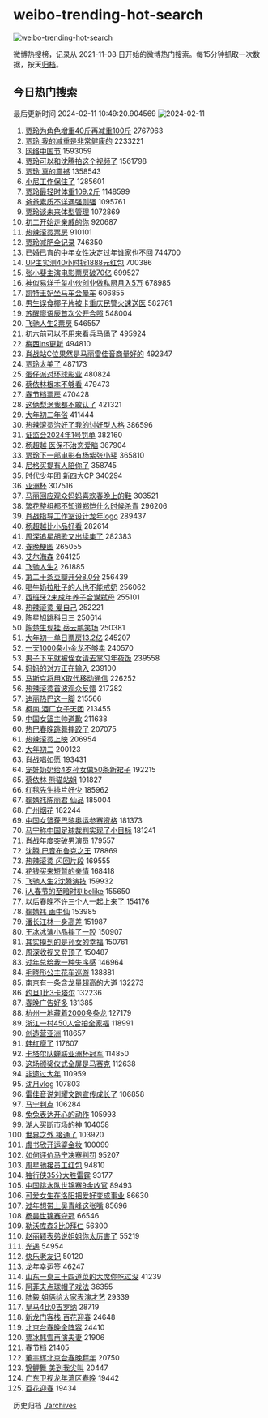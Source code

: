 # weibo-trending-hot-search

[![weibo-trending-hot-search](https://github.com/ameizi/weibo-trending-hot-search/actions/workflows/ci.yml/badge.svg)](https://github.com/ameizi/weibo-trending-hot-search/actions/workflows/ci.yml)

微博热搜榜，记录从 2021-11-08 日开始的微博热门搜索。每15分钟抓取一次数据，按天[归档](./archives)。

## 今日热门搜索

<!-- BEGIN --> 
最后更新时间 2024-02-11 10:49:20.904569 
![2024-02-11](https://imgs-storage.s3.us-east-005.backblazeb2.com/20240211/2024-02-11.png?versionId=4_z8fbbed132d73df8689c40f13_f1116ff8b2df4c5e1_d20240211_m024920_c005_v0501012_t0032_u01707619760868) 
1. [贾玲为角色增重40斤再减重100斤](https://s.weibo.com/weibo?q=%23%E8%B4%BE%E7%8E%B2%E4%B8%BA%E8%A7%92%E8%89%B2%E5%A2%9E%E9%87%8D40%E6%96%A4%E5%86%8D%E5%87%8F%E9%87%8D100%E6%96%A4%23&t=31&band_rank=1&Refer=top) 2767963
1. [贾玲 我的减重是非常健康的](https://s.weibo.com/weibo?q=%E8%B4%BE%E7%8E%B2%20%E6%88%91%E7%9A%84%E5%87%8F%E9%87%8D%E6%98%AF%E9%9D%9E%E5%B8%B8%E5%81%A5%E5%BA%B7%E7%9A%84&t=31&band_rank=2&Refer=top) 2233221
1. [网络中国节](https://s.weibo.com/weibo?q=%23%E7%BD%91%E7%BB%9C%E4%B8%AD%E5%9B%BD%E8%8A%82%23&t=31&band_rank=3&Refer=top) 1593059
1. [贾玲可以和沈腾拍这个视频了](https://s.weibo.com/weibo?q=%23%E8%B4%BE%E7%8E%B2%E5%8F%AF%E4%BB%A5%E5%92%8C%E6%B2%88%E8%85%BE%E6%8B%8D%E8%BF%99%E4%B8%AA%E8%A7%86%E9%A2%91%E4%BA%86%23&t=31&band_rank=13&Refer=top) 1561798
1. [贾玲 真的震撼](https://s.weibo.com/weibo?q=%E8%B4%BE%E7%8E%B2%20%E7%9C%9F%E7%9A%84%E9%9C%87%E6%92%BC&t=31&band_rank=4&Refer=top) 1358543
1. [小尼工作保住了](https://s.weibo.com/weibo?q=%23%E5%B0%8F%E5%B0%BC%E5%B7%A5%E4%BD%9C%E4%BF%9D%E4%BD%8F%E4%BA%86%23&t=31&band_rank=5&Refer=top) 1285601
1. [贾玲最轻时体重109.2斤](https://s.weibo.com/weibo?q=%23%E8%B4%BE%E7%8E%B2%E6%9C%80%E8%BD%BB%E6%97%B6%E4%BD%93%E9%87%8D109.2%E6%96%A4%23&t=31&band_rank=12&Refer=top) 1148599
1. [爸爸素质不详遇强则强](https://s.weibo.com/weibo?q=%E7%88%B8%E7%88%B8%E7%B4%A0%E8%B4%A8%E4%B8%8D%E8%AF%A6%E9%81%87%E5%BC%BA%E5%88%99%E5%BC%BA&t=31&band_rank=12&Refer=top) 1095761
1. [贾玲谈未来体型管理](https://s.weibo.com/weibo?q=%23%E8%B4%BE%E7%8E%B2%E8%B0%88%E6%9C%AA%E6%9D%A5%E4%BD%93%E5%9E%8B%E7%AE%A1%E7%90%86%23&t=31&band_rank=2&Refer=top) 1072869
1. [初二开始走亲戚的你](https://s.weibo.com/weibo?q=%E5%88%9D%E4%BA%8C%E5%BC%80%E5%A7%8B%E8%B5%B0%E4%BA%B2%E6%88%9A%E7%9A%84%E4%BD%A0&t=31&band_rank=35&Refer=top) 920687
1. [热辣滚烫票房](https://s.weibo.com/weibo?q=%E7%83%AD%E8%BE%A3%E6%BB%9A%E7%83%AB%E7%A5%A8%E6%88%BF&t=31&band_rank=6&Refer=top) 910101
1. [贾玲减肥全记录](https://s.weibo.com/weibo?q=%E8%B4%BE%E7%8E%B2%E5%87%8F%E8%82%A5%E5%85%A8%E8%AE%B0%E5%BD%95&t=31&band_rank=12&Refer=top) 746350
1. [已婚已育的中年女性决定过年谁家也不回](https://s.weibo.com/weibo?q=%23%E5%B7%B2%E5%A9%9A%E5%B7%B2%E8%82%B2%E7%9A%84%E4%B8%AD%E5%B9%B4%E5%A5%B3%E6%80%A7%E5%86%B3%E5%AE%9A%E8%BF%87%E5%B9%B4%E8%B0%81%E5%AE%B6%E4%B9%9F%E4%B8%8D%E5%9B%9E%23&t=31&band_rank=21&Refer=top) 744700
1. [UP主实测40小时拆1888元红包](https://s.weibo.com/weibo?q=%23UP%E4%B8%BB%E5%AE%9E%E6%B5%8B40%E5%B0%8F%E6%97%B6%E6%8B%861888%E5%85%83%E7%BA%A2%E5%8C%85%23&t=31&band_rank=9&Refer=top) 700386
1. [张小斐主演电影票房破70亿](https://s.weibo.com/weibo?q=%23%E5%BC%A0%E5%B0%8F%E6%96%90%E4%B8%BB%E6%BC%94%E7%94%B5%E5%BD%B1%E7%A5%A8%E6%88%BF%E7%A0%B470%E4%BA%BF%23&t=31&band_rank=6&Refer=top) 699527
1. [神似易烊千玺小伙创业做私厨月入5万](https://s.weibo.com/weibo?q=%23%E7%A5%9E%E4%BC%BC%E6%98%93%E7%83%8A%E5%8D%83%E7%8E%BA%E5%B0%8F%E4%BC%99%E5%88%9B%E4%B8%9A%E5%81%9A%E7%A7%81%E5%8E%A8%E6%9C%88%E5%85%A55%E4%B8%87%23&t=31&band_rank=7&Refer=top) 678985
1. [凯特王妃坐马车会晕车](https://s.weibo.com/weibo?q=%23%E5%87%AF%E7%89%B9%E7%8E%8B%E5%A6%83%E5%9D%90%E9%A9%AC%E8%BD%A6%E4%BC%9A%E6%99%95%E8%BD%A6%23&t=31&band_rank=6&Refer=top) 606855
1. [男生误食椰子片被卡重庆民警火速送医](https://s.weibo.com/weibo?q=%23%E7%94%B7%E7%94%9F%E8%AF%AF%E9%A3%9F%E6%A4%B0%E5%AD%90%E7%89%87%E8%A2%AB%E5%8D%A1%E9%87%8D%E5%BA%86%E6%B0%91%E8%AD%A6%E7%81%AB%E9%80%9F%E9%80%81%E5%8C%BB%23&t=31&band_rank=38&Refer=top) 582761
1. [苏醒廖语辰首次公开合照](https://s.weibo.com/weibo?q=%23%E8%8B%8F%E9%86%92%E5%BB%96%E8%AF%AD%E8%BE%B0%E9%A6%96%E6%AC%A1%E5%85%AC%E5%BC%80%E5%90%88%E7%85%A7%23&t=31&band_rank=8&Refer=top) 548004
1. [飞驰人生2票房](https://s.weibo.com/weibo?q=%E9%A3%9E%E9%A9%B0%E4%BA%BA%E7%94%9F2%E7%A5%A8%E6%88%BF&t=31&band_rank=9&Refer=top) 546557
1. [初六前可以不用来看兵马俑了](https://s.weibo.com/weibo?q=%23%E5%88%9D%E5%85%AD%E5%89%8D%E5%8F%AF%E4%BB%A5%E4%B8%8D%E7%94%A8%E6%9D%A5%E7%9C%8B%E5%85%B5%E9%A9%AC%E4%BF%91%E4%BA%86%23&t=31&band_rank=10&Refer=top) 495924
1. [梅西ins更新](https://s.weibo.com/weibo?q=%E6%A2%85%E8%A5%BFins%E6%9B%B4%E6%96%B0&t=31&band_rank=11&Refer=top) 494810
1. [肖战站C位果然是马丽雷佳音商量好的](https://s.weibo.com/weibo?q=%23%E8%82%96%E6%88%98%E7%AB%99C%E4%BD%8D%E6%9E%9C%E7%84%B6%E6%98%AF%E9%A9%AC%E4%B8%BD%E9%9B%B7%E4%BD%B3%E9%9F%B3%E5%95%86%E9%87%8F%E5%A5%BD%E7%9A%84%23&t=31&band_rank=14&Refer=top) 492347
1. [贾玲太美了](https://s.weibo.com/weibo?q=%E8%B4%BE%E7%8E%B2%E5%A4%AA%E7%BE%8E%E4%BA%86&t=31&band_rank=13&Refer=top) 487173
1. [蛋仔派对环球影业](https://s.weibo.com/weibo?q=%23%E8%9B%8B%E4%BB%94%E6%B4%BE%E5%AF%B9%E7%8E%AF%E7%90%83%E5%BD%B1%E4%B8%9A%23&t=31&band_rank=15&Refer=top) 480824
1. [蔡依林根本不够看](https://s.weibo.com/weibo?q=%23%E8%94%A1%E4%BE%9D%E6%9E%97%E6%A0%B9%E6%9C%AC%E4%B8%8D%E5%A4%9F%E7%9C%8B%23&t=31&band_rank=16&Refer=top) 479473
1. [春节档票房](https://s.weibo.com/weibo?q=%E6%98%A5%E8%8A%82%E6%A1%A3%E7%A5%A8%E6%88%BF&t=31&band_rank=9&Refer=top) 470428
1. [这俩梨涡我都不敢认了](https://s.weibo.com/weibo?q=%E8%BF%99%E4%BF%A9%E6%A2%A8%E6%B6%A1%E6%88%91%E9%83%BD%E4%B8%8D%E6%95%A2%E8%AE%A4%E4%BA%86&t=31&band_rank=17&Refer=top) 421321
1. [大年初二年俗](https://s.weibo.com/weibo?q=%23%E5%A4%A7%E5%B9%B4%E5%88%9D%E4%BA%8C%E5%B9%B4%E4%BF%97%23&t=31&band_rank=18&Refer=top) 411444
1. [热辣滚烫治好了我的讨好型人格](https://s.weibo.com/weibo?q=%E7%83%AD%E8%BE%A3%E6%BB%9A%E7%83%AB%E6%B2%BB%E5%A5%BD%E4%BA%86%E6%88%91%E7%9A%84%E8%AE%A8%E5%A5%BD%E5%9E%8B%E4%BA%BA%E6%A0%BC&t=31&band_rank=25&Refer=top) 386596
1. [证监会2024年1号罚单](https://s.weibo.com/weibo?q=%23%E8%AF%81%E7%9B%91%E4%BC%9A2024%E5%B9%B41%E5%8F%B7%E7%BD%9A%E5%8D%95%23&t=31&band_rank=31&Refer=top) 382160
1. [杨超越 医保不治恋爱脑](https://s.weibo.com/weibo?q=%E6%9D%A8%E8%B6%85%E8%B6%8A%20%E5%8C%BB%E4%BF%9D%E4%B8%8D%E6%B2%BB%E6%81%8B%E7%88%B1%E8%84%91&t=31&band_rank=28&Refer=top) 367904
1. [贾玲下一部电影有杨紫张小斐](https://s.weibo.com/weibo?q=%23%E8%B4%BE%E7%8E%B2%E4%B8%8B%E4%B8%80%E9%83%A8%E7%94%B5%E5%BD%B1%E6%9C%89%E6%9D%A8%E7%B4%AB%E5%BC%A0%E5%B0%8F%E6%96%90%23&t=31&band_rank=14&Refer=top) 365810
1. [尼格买提有人陪你了](https://s.weibo.com/weibo?q=%E5%B0%BC%E6%A0%BC%E4%B9%B0%E6%8F%90%E6%9C%89%E4%BA%BA%E9%99%AA%E4%BD%A0%E4%BA%86&t=31&band_rank=18&Refer=top) 358745
1. [时代少年团 新四大CP](https://s.weibo.com/weibo?q=%E6%97%B6%E4%BB%A3%E5%B0%91%E5%B9%B4%E5%9B%A2%20%E6%96%B0%E5%9B%9B%E5%A4%A7CP&t=31&band_rank=19&Refer=top) 340294
1. [亚洲杯](https://s.weibo.com/weibo?q=%E4%BA%9A%E6%B4%B2%E6%9D%AF&t=31&band_rank=20&Refer=top) 307516
1. [马丽回应观众妈妈喜欢春晚上的鞋](https://s.weibo.com/weibo?q=%23%E9%A9%AC%E4%B8%BD%E5%9B%9E%E5%BA%94%E8%A7%82%E4%BC%97%E5%A6%88%E5%A6%88%E5%96%9C%E6%AC%A2%E6%98%A5%E6%99%9A%E4%B8%8A%E7%9A%84%E9%9E%8B%23&t=31&band_rank=22&Refer=top) 303521
1. [繁花整组都不知道郑恺什么时候杀青](https://s.weibo.com/weibo?q=%23%E7%B9%81%E8%8A%B1%E6%95%B4%E7%BB%84%E9%83%BD%E4%B8%8D%E7%9F%A5%E9%81%93%E9%83%91%E6%81%BA%E4%BB%80%E4%B9%88%E6%97%B6%E5%80%99%E6%9D%80%E9%9D%92%23&t=31&band_rank=31&Refer=top) 296206
1. [肖战指导工作室设计龙年logo](https://s.weibo.com/weibo?q=%23%E8%82%96%E6%88%98%E6%8C%87%E5%AF%BC%E5%B7%A5%E4%BD%9C%E5%AE%A4%E8%AE%BE%E8%AE%A1%E9%BE%99%E5%B9%B4logo%23&t=31&band_rank=17&Refer=top) 289437
1. [杨超越比小品好看](https://s.weibo.com/weibo?q=%E6%9D%A8%E8%B6%85%E8%B6%8A%E6%AF%94%E5%B0%8F%E5%93%81%E5%A5%BD%E7%9C%8B&t=31&band_rank=22&Refer=top) 282614
1. [周深追星胡歌又出续集了](https://s.weibo.com/weibo?q=%23%E5%91%A8%E6%B7%B1%E8%BF%BD%E6%98%9F%E8%83%A1%E6%AD%8C%E5%8F%88%E5%87%BA%E7%BB%AD%E9%9B%86%E4%BA%86%23&t=31&band_rank=37&Refer=top) 282383
1. [春晚梗图](https://s.weibo.com/weibo?q=%E6%98%A5%E6%99%9A%E6%A2%97%E5%9B%BE&t=31&band_rank=23&Refer=top) 265055
1. [艾尔海森](https://s.weibo.com/weibo?q=%23%E8%89%BE%E5%B0%94%E6%B5%B7%E6%A3%AE%23&t=31&band_rank=26&Refer=top) 264125
1. [飞驰人生2](https://s.weibo.com/weibo?q=%E9%A3%9E%E9%A9%B0%E4%BA%BA%E7%94%9F2&t=31&band_rank=24&Refer=top) 261885
1. [第二十条豆瓣开分8.0分](https://s.weibo.com/weibo?q=%23%E7%AC%AC%E4%BA%8C%E5%8D%81%E6%9D%A1%E8%B1%86%E7%93%A3%E5%BC%80%E5%88%868.0%E5%88%86%23&t=31&band_rank=24&Refer=top) 256439
1. [喝牛奶拉肚子的人也不能戒奶](https://s.weibo.com/weibo?q=%23%E5%96%9D%E7%89%9B%E5%A5%B6%E6%8B%89%E8%82%9A%E5%AD%90%E7%9A%84%E4%BA%BA%E4%B9%9F%E4%B8%8D%E8%83%BD%E6%88%92%E5%A5%B6%23&t=31&band_rank=21&Refer=top) 256062
1. [西班牙2未成年养子合谋弑母](https://s.weibo.com/weibo?q=%23%E8%A5%BF%E7%8F%AD%E7%89%992%E6%9C%AA%E6%88%90%E5%B9%B4%E5%85%BB%E5%AD%90%E5%90%88%E8%B0%8B%E5%BC%91%E6%AF%8D%23&t=31&band_rank=22&Refer=top) 255101
1. [热辣滚烫 爱自己](https://s.weibo.com/weibo?q=%E7%83%AD%E8%BE%A3%E6%BB%9A%E7%83%AB%20%E7%88%B1%E8%87%AA%E5%B7%B1&t=31&band_rank=25&Refer=top) 252221
1. [陈星旭跳科目三](https://s.weibo.com/weibo?q=%E9%99%88%E6%98%9F%E6%97%AD%E8%B7%B3%E7%A7%91%E7%9B%AE%E4%B8%89&t=31&band_rank=26&Refer=top) 250614
1. [陈楚生现挂 岳云鹏笑场](https://s.weibo.com/weibo?q=%E9%99%88%E6%A5%9A%E7%94%9F%E7%8E%B0%E6%8C%82%20%E5%B2%B3%E4%BA%91%E9%B9%8F%E7%AC%91%E5%9C%BA&t=31&band_rank=27&Refer=top) 250381
1. [大年初一单日票房13.2亿](https://s.weibo.com/weibo?q=%23%E5%A4%A7%E5%B9%B4%E5%88%9D%E4%B8%80%E5%8D%95%E6%97%A5%E7%A5%A8%E6%88%BF13.2%E4%BA%BF%23&t=31&band_rank=28&Refer=top) 245207
1. [一天1000条小金龙不够卖](https://s.weibo.com/weibo?q=%23%E4%B8%80%E5%A4%A91000%E6%9D%A1%E5%B0%8F%E9%87%91%E9%BE%99%E4%B8%8D%E5%A4%9F%E5%8D%96%23&t=31&band_rank=35&Refer=top) 240570
1. [男子下车就被侄女请去掌勺年夜饭](https://s.weibo.com/weibo?q=%23%E7%94%B7%E5%AD%90%E4%B8%8B%E8%BD%A6%E5%B0%B1%E8%A2%AB%E4%BE%84%E5%A5%B3%E8%AF%B7%E5%8E%BB%E6%8E%8C%E5%8B%BA%E5%B9%B4%E5%A4%9C%E9%A5%AD%23&t=31&band_rank=21&Refer=top) 239558
1. [妈妈的对方正在输入](https://s.weibo.com/weibo?q=%23%E5%A6%88%E5%A6%88%E7%9A%84%E5%AF%B9%E6%96%B9%E6%AD%A3%E5%9C%A8%E8%BE%93%E5%85%A5%23&t=31&band_rank=21&Refer=top) 239100
1. [马斯克将用X取代移动通信](https://s.weibo.com/weibo?q=%23%E9%A9%AC%E6%96%AF%E5%85%8B%E5%B0%86%E7%94%A8X%E5%8F%96%E4%BB%A3%E7%A7%BB%E5%8A%A8%E9%80%9A%E4%BF%A1%23&t=31&band_rank=49&Refer=top) 226252
1. [热辣滚烫首波观众反馈](https://s.weibo.com/weibo?q=%23%E7%83%AD%E8%BE%A3%E6%BB%9A%E7%83%AB%E9%A6%96%E6%B3%A2%E8%A7%82%E4%BC%97%E5%8F%8D%E9%A6%88%23&t=31&band_rank=31&Refer=top) 217282
1. [迪丽热巴这一脚](https://s.weibo.com/weibo?q=%E8%BF%AA%E4%B8%BD%E7%83%AD%E5%B7%B4%E8%BF%99%E4%B8%80%E8%84%9A&t=31&band_rank=32&Refer=top) 215566
1. [柯南 酒厂女子天团](https://s.weibo.com/weibo?q=%E6%9F%AF%E5%8D%97%20%E9%85%92%E5%8E%82%E5%A5%B3%E5%AD%90%E5%A4%A9%E5%9B%A2&t=31&band_rank=29&Refer=top) 213455
1. [中国女篮主帅道歉](https://s.weibo.com/weibo?q=%23%E4%B8%AD%E5%9B%BD%E5%A5%B3%E7%AF%AE%E4%B8%BB%E5%B8%85%E9%81%93%E6%AD%89%23&t=31&band_rank=30&Refer=top) 211638
1. [热巴春晚跳舞摔跤了](https://s.weibo.com/weibo?q=%E7%83%AD%E5%B7%B4%E6%98%A5%E6%99%9A%E8%B7%B3%E8%88%9E%E6%91%94%E8%B7%A4%E4%BA%86&t=31&band_rank=37&Refer=top) 207075
1. [热辣滚烫上映](https://s.weibo.com/weibo?q=%E7%83%AD%E8%BE%A3%E6%BB%9A%E7%83%AB%E4%B8%8A%E6%98%A0&t=31&band_rank=33&Refer=top) 206954
1. [大年初二](https://s.weibo.com/weibo?q=%23%E5%A4%A7%E5%B9%B4%E5%88%9D%E4%BA%8C%23&t=31&band_rank=9&Refer=top) 200123
1. [肖战唱如愿](https://s.weibo.com/weibo?q=%23%E8%82%96%E6%88%98%E5%94%B1%E5%A6%82%E6%84%BF%23&t=31&band_rank=34&Refer=top) 193431
1. [宠娃奶奶给4岁孙女做50条新裙子](https://s.weibo.com/weibo?q=%23%E5%AE%A0%E5%A8%83%E5%A5%B6%E5%A5%B6%E7%BB%994%E5%B2%81%E5%AD%99%E5%A5%B3%E5%81%9A50%E6%9D%A1%E6%96%B0%E8%A3%99%E5%AD%90%23&t=31&band_rank=35&Refer=top) 192215
1. [蔡依林 熊猫站姐](https://s.weibo.com/weibo?q=%E8%94%A1%E4%BE%9D%E6%9E%97%20%E7%86%8A%E7%8C%AB%E7%AB%99%E5%A7%90&t=31&band_rank=36&Refer=top) 191827
1. [红毯先生排片好少](https://s.weibo.com/weibo?q=%E7%BA%A2%E6%AF%AF%E5%85%88%E7%94%9F%E6%8E%92%E7%89%87%E5%A5%BD%E5%B0%91&t=31&band_rank=27&Refer=top) 185962
1. [鞠婧祎陈丽君 仙品](https://s.weibo.com/weibo?q=%E9%9E%A0%E5%A9%A7%E7%A5%8E%E9%99%88%E4%B8%BD%E5%90%9B%20%E4%BB%99%E5%93%81&t=31&band_rank=38&Refer=top) 185004
1. [广州烟花](https://s.weibo.com/weibo?q=%E5%B9%BF%E5%B7%9E%E7%83%9F%E8%8A%B1&t=31&band_rank=39&Refer=top) 182244
1. [中国女篮获巴黎奥运参赛资格](https://s.weibo.com/weibo?q=%23%E4%B8%AD%E5%9B%BD%E5%A5%B3%E7%AF%AE%E8%8E%B7%E5%B7%B4%E9%BB%8E%E5%A5%A5%E8%BF%90%E5%8F%82%E8%B5%9B%E8%B5%84%E6%A0%BC%23&t=31&band_rank=40&Refer=top) 181373
1. [马宁称中国足球裁判实现了小目标](https://s.weibo.com/weibo?q=%23%E9%A9%AC%E5%AE%81%E7%A7%B0%E4%B8%AD%E5%9B%BD%E8%B6%B3%E7%90%83%E8%A3%81%E5%88%A4%E5%AE%9E%E7%8E%B0%E4%BA%86%E5%B0%8F%E7%9B%AE%E6%A0%87%23&t=31&band_rank=31&Refer=top) 181241
1. [肖战年度突破男演员](https://s.weibo.com/weibo?q=%23%E8%82%96%E6%88%98%E5%B9%B4%E5%BA%A6%E7%AA%81%E7%A0%B4%E7%94%B7%E6%BC%94%E5%91%98%23&t=31&band_rank=41&Refer=top) 179557
1. [沈腾 巴音布鲁克之王](https://s.weibo.com/weibo?q=%E6%B2%88%E8%85%BE%20%E5%B7%B4%E9%9F%B3%E5%B8%83%E9%B2%81%E5%85%8B%E4%B9%8B%E7%8E%8B&t=31&band_rank=42&Refer=top) 178869
1. [热辣滚烫 闪回片段](https://s.weibo.com/weibo?q=%E7%83%AD%E8%BE%A3%E6%BB%9A%E7%83%AB%20%E9%97%AA%E5%9B%9E%E7%89%87%E6%AE%B5&t=31&band_rank=37&Refer=top) 169555
1. [花钱买来短暂的亲情](https://s.weibo.com/weibo?q=%E8%8A%B1%E9%92%B1%E4%B9%B0%E6%9D%A5%E7%9F%AD%E6%9A%82%E7%9A%84%E4%BA%B2%E6%83%85&t=31&band_rank=43&Refer=top) 168418
1. [飞驰人生2沈腾演技](https://s.weibo.com/weibo?q=%23%E9%A3%9E%E9%A9%B0%E4%BA%BA%E7%94%9F2%E6%B2%88%E8%85%BE%E6%BC%94%E6%8A%80%23&t=31&band_rank=44&Refer=top) 159932
1. [i人春节的至暗时刻belike](https://s.weibo.com/weibo?q=%23i%E4%BA%BA%E6%98%A5%E8%8A%82%E7%9A%84%E8%87%B3%E6%9A%97%E6%97%B6%E5%88%BBbelike%23&t=31&band_rank=39&Refer=top) 155650
1. [以后春晚不许三个人一起上来了](https://s.weibo.com/weibo?q=%E4%BB%A5%E5%90%8E%E6%98%A5%E6%99%9A%E4%B8%8D%E8%AE%B8%E4%B8%89%E4%B8%AA%E4%BA%BA%E4%B8%80%E8%B5%B7%E4%B8%8A%E6%9D%A5%E4%BA%86&t=31&band_rank=45&Refer=top) 154176
1. [鞠婧祎 画中仙](https://s.weibo.com/weibo?q=%E9%9E%A0%E5%A9%A7%E7%A5%8E%20%E7%94%BB%E4%B8%AD%E4%BB%99&t=31&band_rank=46&Refer=top) 153985
1. [潘长江林一身高差](https://s.weibo.com/weibo?q=%E6%BD%98%E9%95%BF%E6%B1%9F%E6%9E%97%E4%B8%80%E8%BA%AB%E9%AB%98%E5%B7%AE&t=31&band_rank=47&Refer=top) 151987
1. [王冰冰演小品摔了一跤](https://s.weibo.com/weibo?q=%23%E7%8E%8B%E5%86%B0%E5%86%B0%E6%BC%94%E5%B0%8F%E5%93%81%E6%91%94%E4%BA%86%E4%B8%80%E8%B7%A4%23&t=31&band_rank=48&Refer=top) 150907
1. [其实摸到的是孙女的幸福](https://s.weibo.com/weibo?q=%E5%85%B6%E5%AE%9E%E6%91%B8%E5%88%B0%E7%9A%84%E6%98%AF%E5%AD%99%E5%A5%B3%E7%9A%84%E5%B9%B8%E7%A6%8F&t=31&band_rank=49&Refer=top) 150761
1. [周深收视又登顶了](https://s.weibo.com/weibo?q=%23%E5%91%A8%E6%B7%B1%E6%94%B6%E8%A7%86%E5%8F%88%E7%99%BB%E9%A1%B6%E4%BA%86%23&t=31&band_rank=43&Refer=top) 150487
1. [过年总给我一种失序感](https://s.weibo.com/weibo?q=%23%E8%BF%87%E5%B9%B4%E6%80%BB%E7%BB%99%E6%88%91%E4%B8%80%E7%A7%8D%E5%A4%B1%E5%BA%8F%E6%84%9F%23&t=31&band_rank=30&Refer=top) 146964
1. [毛晓彤公主花车巡游](https://s.weibo.com/weibo?q=%23%E6%AF%9B%E6%99%93%E5%BD%A4%E5%85%AC%E4%B8%BB%E8%8A%B1%E8%BD%A6%E5%B7%A1%E6%B8%B8%23&t=31&band_rank=36&Refer=top) 138881
1. [南京有一条含龙量超高的大道](https://s.weibo.com/weibo?q=%23%E5%8D%97%E4%BA%AC%E6%9C%89%E4%B8%80%E6%9D%A1%E5%90%AB%E9%BE%99%E9%87%8F%E8%B6%85%E9%AB%98%E7%9A%84%E5%A4%A7%E9%81%93%23&t=31&band_rank=37&Refer=top) 132273
1. [约旦1比3卡塔尔](https://s.weibo.com/weibo?q=%23%E7%BA%A6%E6%97%A61%E6%AF%943%E5%8D%A1%E5%A1%94%E5%B0%94%23&t=31&band_rank=20&Refer=top) 132236
1. [春晚广告好多](https://s.weibo.com/weibo?q=%E6%98%A5%E6%99%9A%E5%B9%BF%E5%91%8A%E5%A5%BD%E5%A4%9A&t=31&band_rank=46&Refer=top) 131385
1. [杭州一地藏着2000多条龙](https://s.weibo.com/weibo?q=%23%E6%9D%AD%E5%B7%9E%E4%B8%80%E5%9C%B0%E8%97%8F%E7%9D%802000%E5%A4%9A%E6%9D%A1%E9%BE%99%23&t=31&band_rank=50&Refer=top) 127179
1. [浙江一村450人合拍全家福](https://s.weibo.com/weibo?q=%23%E6%B5%99%E6%B1%9F%E4%B8%80%E6%9D%91450%E4%BA%BA%E5%90%88%E6%8B%8D%E5%85%A8%E5%AE%B6%E7%A6%8F%23&t=31&band_rank=37&Refer=top) 118991
1. [创造营亚洲](https://s.weibo.com/weibo?q=%E5%88%9B%E9%80%A0%E8%90%A5%E4%BA%9A%E6%B4%B2&t=31&band_rank=38&Refer=top) 118657
1. [韩红瘦了](https://s.weibo.com/weibo?q=%E9%9F%A9%E7%BA%A2%E7%98%A6%E4%BA%86&t=31&band_rank=41&Refer=top) 117607
1. [卡塔尔队蝉联亚洲杯冠军](https://s.weibo.com/weibo?q=%23%E5%8D%A1%E5%A1%94%E5%B0%94%E9%98%9F%E8%9D%89%E8%81%94%E4%BA%9A%E6%B4%B2%E6%9D%AF%E5%86%A0%E5%86%9B%23&t=31&band_rank=32&Refer=top) 114850
1. [这场颁奖仪式全屏是马赛克](https://s.weibo.com/weibo?q=%23%E8%BF%99%E5%9C%BA%E9%A2%81%E5%A5%96%E4%BB%AA%E5%BC%8F%E5%85%A8%E5%B1%8F%E6%98%AF%E9%A9%AC%E8%B5%9B%E5%85%8B%23&t=31&band_rank=37&Refer=top) 112638
1. [非遗过大年](https://s.weibo.com/weibo?q=%E9%9D%9E%E9%81%97%E8%BF%87%E5%A4%A7%E5%B9%B4&t=31&band_rank=41&Refer=top) 110959
1. [沈月vlog](https://s.weibo.com/weibo?q=%E6%B2%88%E6%9C%88vlog&t=31&band_rank=39&Refer=top) 107803
1. [雷佳音说刘耀文跑宣传成长了](https://s.weibo.com/weibo?q=%23%E9%9B%B7%E4%BD%B3%E9%9F%B3%E8%AF%B4%E5%88%98%E8%80%80%E6%96%87%E8%B7%91%E5%AE%A3%E4%BC%A0%E6%88%90%E9%95%BF%E4%BA%86%23&t=31&band_rank=49&Refer=top) 106858
1. [马宁判点](https://s.weibo.com/weibo?q=%23%E9%A9%AC%E5%AE%81%E5%88%A4%E7%82%B9%23&t=31&band_rank=39&Refer=top) 106284
1. [兔兔表达开心的动作](https://s.weibo.com/weibo?q=%E5%85%94%E5%85%94%E8%A1%A8%E8%BE%BE%E5%BC%80%E5%BF%83%E7%9A%84%E5%8A%A8%E4%BD%9C&t=31&band_rank=44&Refer=top) 105993
1. [湖人买断市场的神](https://s.weibo.com/weibo?q=%23%E6%B9%96%E4%BA%BA%E4%B9%B0%E6%96%AD%E5%B8%82%E5%9C%BA%E7%9A%84%E7%A5%9E%23&t=31&band_rank=30&Refer=top) 104058
1. [世界之外 接通了](https://s.weibo.com/weibo?q=%E4%B8%96%E7%95%8C%E4%B9%8B%E5%A4%96%20%E6%8E%A5%E9%80%9A%E4%BA%86&t=31&band_rank=49&Refer=top) 103920
1. [虞书欣开运鎏金妆](https://s.weibo.com/weibo?q=%E8%99%9E%E4%B9%A6%E6%AC%A3%E5%BC%80%E8%BF%90%E9%8E%8F%E9%87%91%E5%A6%86&t=31&band_rank=47&Refer=top) 100099
1. [如何评价马宁决赛判罚](https://s.weibo.com/weibo?q=%23%E5%A6%82%E4%BD%95%E8%AF%84%E4%BB%B7%E9%A9%AC%E5%AE%81%E5%86%B3%E8%B5%9B%E5%88%A4%E7%BD%9A%23&t=31&band_rank=50&Refer=top) 95207
1. [周星驰接员工红包](https://s.weibo.com/weibo?q=%E5%91%A8%E6%98%9F%E9%A9%B0%E6%8E%A5%E5%91%98%E5%B7%A5%E7%BA%A2%E5%8C%85&t=31&band_rank=44&Refer=top) 94810
1. [独行侠35分大胜雷霆](https://s.weibo.com/weibo?q=%23%E7%8B%AC%E8%A1%8C%E4%BE%A035%E5%88%86%E5%A4%A7%E8%83%9C%E9%9B%B7%E9%9C%86%23&t=31&band_rank=41&Refer=top) 93177
1. [中国跳水队世锦赛9金收官](https://s.weibo.com/weibo?q=%23%E4%B8%AD%E5%9B%BD%E8%B7%B3%E6%B0%B4%E9%98%9F%E4%B8%96%E9%94%A6%E8%B5%9B9%E9%87%91%E6%94%B6%E5%AE%98%23&t=31&band_rank=36&Refer=top) 89493
1. [可爱女生在洛阳把爱好变成事业](https://s.weibo.com/weibo?q=%23%E5%8F%AF%E7%88%B1%E5%A5%B3%E7%94%9F%E5%9C%A8%E6%B4%9B%E9%98%B3%E6%8A%8A%E7%88%B1%E5%A5%BD%E5%8F%98%E6%88%90%E4%BA%8B%E4%B8%9A%23&t=31&band_rank=47&Refer=top) 86630
1. [过年想带上吴青峰这张嘴](https://s.weibo.com/weibo?q=%23%E8%BF%87%E5%B9%B4%E6%83%B3%E5%B8%A6%E4%B8%8A%E5%90%B4%E9%9D%92%E5%B3%B0%E8%BF%99%E5%BC%A0%E5%98%B4%23&t=31&band_rank=48&Refer=top) 85696
1. [杨昊世锦赛夺冠](https://s.weibo.com/weibo?q=%23%E6%9D%A8%E6%98%8A%E4%B8%96%E9%94%A6%E8%B5%9B%E5%A4%BA%E5%86%A0%23&t=31&band_rank=35&Refer=top) 66546
1. [勒沃库森3比0拜仁](https://s.weibo.com/weibo?q=%23%E5%8B%92%E6%B2%83%E5%BA%93%E6%A3%AE3%E6%AF%940%E6%8B%9C%E4%BB%81%23&t=31&band_rank=30&Refer=top) 56300
1. [赵丽颖表弟说姐姐你太厉害了](https://s.weibo.com/weibo?q=%23%E8%B5%B5%E4%B8%BD%E9%A2%96%E8%A1%A8%E5%BC%9F%E8%AF%B4%E5%A7%90%E5%A7%90%E4%BD%A0%E5%A4%AA%E5%8E%89%E5%AE%B3%E4%BA%86%23&t=31&band_rank=47&Refer=top) 55219
1. [光遇](https://s.weibo.com/weibo?q=%E5%85%89%E9%81%87&t=31&band_rank=49&Refer=top) 54954
1. [快乐老友记](https://s.weibo.com/weibo?q=%23%E5%BF%AB%E4%B9%90%E8%80%81%E5%8F%8B%E8%AE%B0%23&t=31&band_rank=47&Refer=top) 50120
1. [龙年幸运签](https://s.weibo.com/weibo?q=%23%E9%BE%99%E5%B9%B4%E5%B9%B8%E8%BF%90%E7%AD%BE%23&t=31&band_rank=46&Refer=top) 46247
1. [山东一桌三十四道菜的大席你吃过没](https://s.weibo.com/weibo?q=%23%E5%B1%B1%E4%B8%9C%E4%B8%80%E6%A1%8C%E4%B8%89%E5%8D%81%E5%9B%9B%E9%81%93%E8%8F%9C%E7%9A%84%E5%A4%A7%E5%B8%AD%E4%BD%A0%E5%90%83%E8%BF%87%E6%B2%A1%23&t=31&band_rank=47&Refer=top) 41239
1. [阿菲夫点球帽子戏法](https://s.weibo.com/weibo?q=%23%E9%98%BF%E8%8F%B2%E5%A4%AB%E7%82%B9%E7%90%83%E5%B8%BD%E5%AD%90%E6%88%8F%E6%B3%95%23&t=31&band_rank=47&Refer=top) 36355
1. [陆毅 姐俩给大家表演才艺](https://s.weibo.com/weibo?q=%E9%99%86%E6%AF%85%20%E5%A7%90%E4%BF%A9%E7%BB%99%E5%A4%A7%E5%AE%B6%E8%A1%A8%E6%BC%94%E6%89%8D%E8%89%BA&t=31&band_rank=31&Refer=top) 29339
1. [皇马4比0吉罗纳](https://s.weibo.com/weibo?q=%23%E7%9A%87%E9%A9%AC4%E6%AF%940%E5%90%89%E7%BD%97%E7%BA%B3%23&t=31&band_rank=50&Refer=top) 28719
1. [新龙门客栈 百花迎春](https://s.weibo.com/weibo?q=%E6%96%B0%E9%BE%99%E9%97%A8%E5%AE%A2%E6%A0%88%20%E7%99%BE%E8%8A%B1%E8%BF%8E%E6%98%A5&t=31&band_rank=32&Refer=top) 24648
1. [北京台春晚全阵容](https://s.weibo.com/weibo?q=%23%E5%8C%97%E4%BA%AC%E5%8F%B0%E6%98%A5%E6%99%9A%E5%85%A8%E9%98%B5%E5%AE%B9%23&t=31&band_rank=27&Refer=top) 24410
1. [贾冰韩雪再演夫妻](https://s.weibo.com/weibo?q=%23%E8%B4%BE%E5%86%B0%E9%9F%A9%E9%9B%AA%E5%86%8D%E6%BC%94%E5%A4%AB%E5%A6%BB%23&t=31&band_rank=49&Refer=top) 21906
1. [春节档](https://s.weibo.com/weibo?q=%E6%98%A5%E8%8A%82%E6%A1%A3&t=31&band_rank=41&Refer=top) 21405
1. [董宇辉北京台春晚拜年](https://s.weibo.com/weibo?q=%23%E8%91%A3%E5%AE%87%E8%BE%89%E5%8C%97%E4%BA%AC%E5%8F%B0%E6%98%A5%E6%99%9A%E6%8B%9C%E5%B9%B4%23&t=31&band_rank=45&Refer=top) 20750
1. [锦鲤舞 美到我尖叫](https://s.weibo.com/weibo?q=%E9%94%A6%E9%B2%A4%E8%88%9E%20%E7%BE%8E%E5%88%B0%E6%88%91%E5%B0%96%E5%8F%AB&t=31&band_rank=48&Refer=top) 20447
1. [广东卫视龙年湾区春晚](https://s.weibo.com/weibo?q=%E5%B9%BF%E4%B8%9C%E5%8D%AB%E8%A7%86%E9%BE%99%E5%B9%B4%E6%B9%BE%E5%8C%BA%E6%98%A5%E6%99%9A&t=31&band_rank=37&Refer=top) 19442
1. [百花迎春](https://s.weibo.com/weibo?q=%E7%99%BE%E8%8A%B1%E8%BF%8E%E6%98%A5&t=31&band_rank=47&Refer=top) 19434
<!-- END -->

历史归档 [./archives](./archives)

